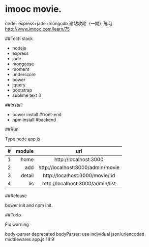 # imooc movie.
node+express+jade+mongodb 建站攻略（一期）练习 http://www.imooc.com/learn/75

##Tech stack

* nodejs
* express
* jade
* mongoose
* moment
* underscore
* bower
* jquery
* bootstrap
* sublime text 3

##Install

* bower install #front-end
* npm install #backend

##Run

Type node app.js

| #           |    module | url  |
| :---------- | --------:| :--: |
| 1  | home   |  http://localhost:3000   |
| 2  | add    |  http://localhost:3000/admin/movie  |
| 3  | detail |  http://localhost:3000/movie/:id  |
| 4  | lis    |  http://localhost:3000/admin/list  |



##Release

bower init and npm init.

##Todo

Fix warning

body-parser deprecated bodyParser: use individual json/urlencoded middlewares app.js:14:9
